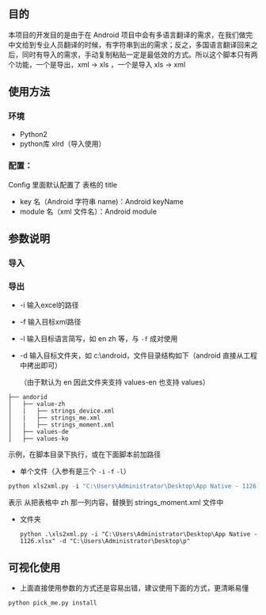 ## 目的

本项目的开发目的是由于在 Android 项目中会有多语言翻译的需求，在我们做完中文给到专业人员翻译的时候，有字符串到出的需求；反之，多国语言翻译回来之后，同时有导入的需求，手动复制粘贴一定是最低效的方式。所以这个脚本只有两个功能，一个是导出，xml -> xls ，一个是导入 xls -> xml

## 使用方法

### 环境
- Python2
- python库 xlrd（导入使用）

### 配置： 
Config 里面默认配置了 表格的 title

- key 名（Android 字符串 name)：Android keyName
- module 名（xml 文件名）：Android module

## 参数说明

### 导入

### 导出

- -i 输入excel的路径

- -f 输入目标xml路径

- -l 输入目标语言简写，如 en zh 等，与 ```-f``` 成对使用

- -d 输入目标文件夹，如 c:\android，文件目录结构如下（android 直接从工程中拷出即可）

  （由于默认为 en 因此文件夹支持 values-en 也支持 values）

```
├── andorid
│   ├── value-zh
│   |	├── strings_device.xml
│   |	├── strings_me.xml
│   |	├── strings_moment.xml
│   ├── values-de
│   ├── values-ko
```

 示例，在脚本目录下执行，或在下面脚本前加路径

- 单个文件（入参有是三个 ```-i``` ```-f``` ```-l```）

```python
python xls2xml.py -i "C:\Users\Administrator\Desktop\App Native - 1126.xlsx" -l "en" -f "C:\Users\Administrator\Desktop\p\strings_moment.xml"
```

表示 从把表格中 zh 那一列内容，替换到 strings_moment.xml 文件中

- 文件夹

  ```
  python .\xls2xml.py -i "C:\Users\Administrator\Desktop\App Native - 1126.xlsx" -d "C:\Users\Administrator\Desktop\p"
  ```

## 可视化使用
- 上面直接使用参数的方式还是容易出错，建议使用下面的方式，更清晰易懂

```python pick_me.py install```